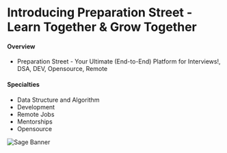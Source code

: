 # Introducing Preparation Street - Learn Together & Grow Together

#### Overview
- Preparation Street - Your Ultimate (End-to-End) Platform for Interviews!, DSA, DEV, Opensource, Remote

#### Specialties
- Data Structure and Algorithm
- Development
- Remote Jobs
- Mentorships
- Opensource

![Sage Banner](https://github.com/user-attachments/assets/92f8841b-a358-4193-ba92-58808c0c7bfb)
